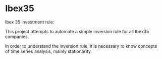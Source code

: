 # Ibex35

Ibex 35 investment rule:

This project attempts to automate a simple inversion rule for all Ibex35 companies.

In order to understand the inversion rule, it is necessary to know concepts of time series analysis, mainly stationarity.
